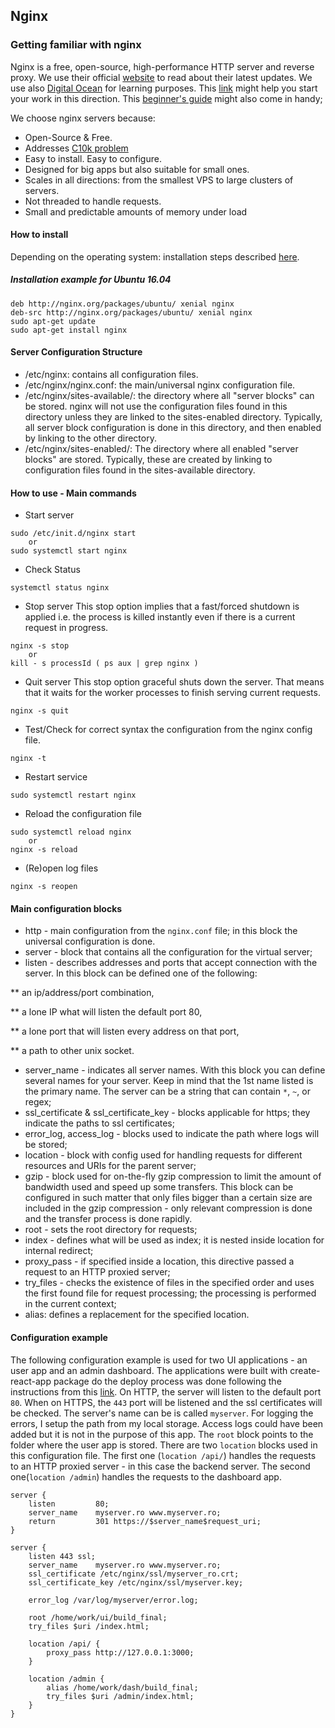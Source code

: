 ## Nginx

### Getting familiar with nginx
Nginx is a free, open-source, high-performance HTTP server and reverse proxy. We use their official [website](http://nginx.org/en/) to read about their latest updates. We use also [Digital Ocean](https://www.digitalocean.com) for learning purposes.
This [link](https://www.digitalocean.com/community/tutorials/understanding-nginx-server-and-location-block-selection-algorithms) might help you start your work in this direction. This [beginner's guide](http://nginx.org/en/docs/beginners_guide.html) might also come in handy;

We choose nginx servers because:
* Open-Source & Free.
* Addresses [C10k problem](http://www.kegel.com/c10k.html)
* Easy to install. Easy to  configure.
* Designed for big apps but also suitable for small ones.
* Scales in all directions: from the smallest VPS to large clusters of servers.
* Not threaded to handle requests.
* Small and predictable amounts of memory under load

#### How to install
Depending on the operating system: installation steps described [here](https://www.nginx.com/resources/wiki/start/topics/tutorials/install/).
##### Installation example for Ubuntu 16.04
```
deb http://nginx.org/packages/ubuntu/ xenial nginx
deb-src http://nginx.org/packages/ubuntu/ xenial nginx
sudo apt-get update
sudo apt-get install nginx
```

#### Server Configuration Structure
* /etc/nginx: contains all configuration files.
* /etc/nginx/nginx.conf: the main/universal nginx configuration file.
* /etc/nginx/sites-available/: the directory where all "server blocks" can be stored. nginx will not use the configuration files found in this directory unless they are linked to the sites-enabled directory. Typically, all server block configuration is done in this directory, and then enabled by linking to the other directory.
* /etc/nginx/sites-enabled/: The directory where all enabled "server blocks" are stored. Typically, these are created by linking to configuration files found in the sites-available directory.


#### How to use - Main commands
* Start server
```
sudo /etc/init.d/nginx start
    or
sudo systemctl start nginx
```
* Check Status
```
systemctl status nginx
```
* Stop server
This stop option implies that a fast/forced shutdown is applied i.e. the process is killed instantly even if there is a current request in progress.
```
nginx -s stop  
    or
kill - s processId ( ps aux | grep nginx )
```
* Quit server
This stop option graceful shuts down the server. That means that it waits for the worker processes to finish serving current requests.
```
nginx -s quit
```
* Test/Check for correct syntax the configuration from the nginx config file.
```
nginx -t
```
* Restart service
```
sudo systemctl restart nginx
```
* Reload the configuration file
```
sudo systemctl reload nginx
    or
nginx -s reload
```
* (Re)open log files
```
nginx -s reopen
```

#### Main configuration blocks
* http - main configuration from the `nginx.conf` file; in this block the universal configuration is done.
* server - block that contains all the configuration for the virtual server;
* listen - describes addresses and ports that accept connection with the server. In this block can be defined one of the following:

** an ip/address/port combination,

** a lone IP what will listen the default port 80,

** a lone port that will listen every address on that port,

** a path to other unix socket.

* server_name - indicates all server names. With this block you can define several names for your server. Keep in mind that the  1st name listed is the primary name. The server can be a string that can contain `*`, `~`, or regex;
* ssl_certificate & ssl_certificate_key - blocks applicable for https; they indicate the paths to ssl certificates;
* error_log, access_log - blocks used to indicate the path where logs will be stored;
* location - block with config used for handling requests for different resources and URIs for the parent server;
* gzip - block used for on-the-fly gzip compression to limit the amount of bandwidth used and speed up some transfers. This block can be configured in such matter that only files bigger than a certain size are included in the gzip compression - only relevant compression is done and the transfer process is done rapidly.
* root - sets the root directory for requests;
* index - defines what will be used as index; it is nested inside location for internal redirect;
* proxy_pass - if specified inside a location, this directive passed a request to an HTTP proxied server;
* try_files - checks the existence of files in the specified order and uses the first found file for request processing; the processing is performed in the current context;
* alias: defines a replacement for the specified location.

#### Configuration example
The following configuration example is used for two UI applications - an user app and an admin dashboard. The applications were built with create-react-app package do the deploy process was done following the instructions from this [link](https://medium.com/@johnbrett/create-react-app-push-state-nginx-config-a9f7530621c1).
On HTTP, the server will listen to the default port `80`. When on HTTPS, the `443` port will be listened and the ssl certificates will be checked. The server's name can be is called `myserver`. For logging the errors, I setup the path from my local storage. Access logs could have been added but it is not in the purpose of this app. The `root` block points to the folder where the user app is stored. There are two `location` blocks used in this configuration file. The first one (`location /api/`) handles the requests to an HTTP proxied server - in this case the backend server. The second one(`location /admin`) handles the requests to the dashboard app.

```
server {
    listen         80;
    server_name    myserver.ro www.myserver.ro;
    return         301 https://$server_name$request_uri;
}

server {
    listen 443 ssl;
    server_name    myserver.ro www.myserver.ro;
    ssl_certificate /etc/nginx/ssl/myserver_ro.crt;
    ssl_certificate_key /etc/nginx/ssl/myserver.key;

    error_log /var/log/myserver/error.log;

    root /home/work/ui/build_final;
    try_files $uri /index.html;

    location /api/ {
        proxy_pass http://127.0.0.1:3000;
    }

    location /admin {
        alias /home/work/dash/build_final;
        try_files $uri /admin/index.html;
    }
}
```
